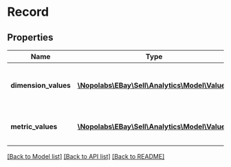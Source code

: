 # Record

## Properties
Name | Type | Description | Notes
------------ | ------------- | ------------- | -------------
**dimension_values** | [**\Nopolabs\EBay\Sell\Analytics\Model\Value[]**](Value.md) | The container for the dimension value. For example: &amp;quot;value&amp;quot;: &amp;quot;142133954229&amp;quot;,, which is the listing ID. | [optional] 
**metric_values** | [**\Nopolabs\EBay\Sell\Analytics\Model\Value[]**](Value.md) | The container for the metric value and the indicator of whether the service was able to computed this value. | [optional] 

[[Back to Model list]](../README.md#documentation-for-models) [[Back to API list]](../README.md#documentation-for-api-endpoints) [[Back to README]](../README.md)


